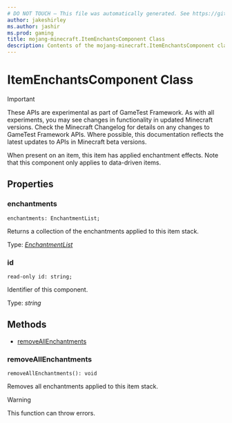 ```yaml
---
# DO NOT TOUCH — This file was automatically generated. See https://github.com/Mojang/MinecraftScriptingApiDocsGenerator to modify descriptions, examples, etc.
author: jakeshirley
ms.author: jashir
ms.prod: gaming
title: mojang-minecraft.ItemEnchantsComponent Class
description: Contents of the mojang-minecraft.ItemEnchantsComponent class.
---
```

# ItemEnchantsComponent Class
>[!IMPORTANT]
>These APIs are experimental as part of GameTest Framework. As with all experiments, you may see changes in functionality in updated Minecraft versions. Check the Minecraft Changelog for details on any changes to GameTest Framework APIs. Where possible, this documentation reflects the latest updates to APIs in Minecraft beta versions.

When present on an item, this item has applied enchantment effects. Note that this component only applies to data-driven items.

## Properties
### **enchantments**
`enchantments: EnchantmentList;`

Returns a collection of the enchantments applied to this item stack.

Type: [*EnchantmentList*](EnchantmentList.md)


### **id**
`read-only id: string;`

Identifier of this component.

Type: *string*



## Methods
- [removeAllEnchantments](#removeallenchantments)
  
### **removeAllEnchantments**
`
removeAllEnchantments(): void
`

Removes all enchantments applied to this item stack.


> [!WARNING]
> This function can throw errors.

